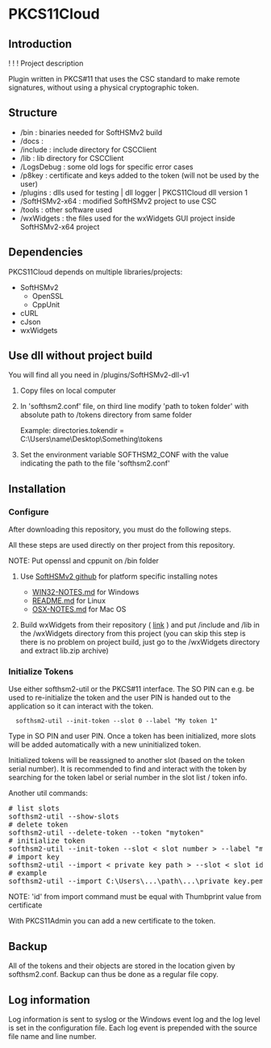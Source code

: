 # PKCS11Cloud

## Introduction

! ! ! Project description

Plugin written in PKCS#11 that uses the CSC standard to make remote signatures, without using a physical cryptographic token.

## Structure

- /bin : binaries needed for SoftHSMv2 build
- /docs :
- /include : include directory for CSCClient
- /lib : lib directory for CSCClient
- /LogsDebug : some old logs for specific error cases
- /p8key : certificate and keys added to the token (will not be used by the user)
- /plugins : dlls used for testing | dll logger | PKCS11Cloud dll version 1
- /SoftHSMv2-x64 : modified SoftHSMv2 project to use CSC
- /tools : other software used
- /wxWidgets : the files used for the wxWidgets GUI project inside SoftHSMv2-x64 project

## Dependencies

PKCS11Cloud depends on multiple libraries/projects:

- SoftHSMv2
  - OpenSSL
  - CppUnit
- cURL
- cJson
- wxWidgets

## Use dll without project build

You will find all you need in /plugins/SoftHSMv2-dll-v1

1. Copy files on local computer

2. In 'softhsm2.conf' file, on third line modify 'path to token folder' with absolute path to /tokens directory from same folder

   Example: directories.tokendir = C:\Users\name\Desktop\Something\tokens

3. Set the environment variable SOFTHSM2_CONF with the value indicating the path to the file 'softhsm2.conf'

## Installation

### Configure

After downloading this repository, you must do the following steps.

All these steps are used directly on ther project from this repository.

NOTE: Put openssl and cppunit on /bin folder

1. Use [SoftHSMv2 github](https://github.com/opendnssec/SoftHSMv2/) for platform specific installing notes

   - [WIN32-NOTES.md](https://github.com/opendnssec/SoftHSMv2/blob/develop/WIN32-NOTES.md) for Windows
   - [README.md](https://github.com/opendnssec/SoftHSMv2/blob/develop/README.md) for Linux
   - [OSX-NOTES.md](https://github.com/opendnssec/SoftHSMv2/blob/develop/OSX-NOTES.md) for Mac OS

2. Build wxWidgets from their repository ( [link](https://github.com/wxWidgets/wxWidgets) ) and put /include and /lib in the /wxWidgets directory from this project (you can skip this step is there is no problem on project build, just go to the /wxWidgets directory and extract lib.zip archive)

### Initialize Tokens

Use either softhsm2-util or the PKCS#11 interface. The SO PIN can e.g. be used
to re-initialize the token and the user PIN is handed out to the application so
it can interact with the token.

      softhsm2-util --init-token --slot 0 --label "My token 1"

Type in SO PIN and user PIN. Once a token has been initialized, more slots will
be added automatically with a new uninitialized token.

Initialized tokens will be reassigned to another slot (based on the token
serial number). It is recommended to find and interact with the token by
searching for the token label or serial number in the slot list / token info.

Another util commands:

<pre>
# list slots
softhsm2-util --show-slots
# delete token
softhsm2-util --delete-token --token "mytoken" 
# initialize token
softhsm2-util --init-token --slot < slot number > --label "mytoken"
# import key
softhsm2-util --import < private key path > --slot < slot id > --label < label > --id < slot id > --pin < pin >
# example
softhsm2-util --import C:\Users\...\path\...\private_key.pem --slot 1270533568 --label "RO" --id 6c23cae1826417517b65f4a19595069159b171d7 --pin 12345
</pre>

NOTE: 'id' from import command must be equal with Thumbprint value from certificate

With PKCS11Admin you can add a new certificate to the token.

## Backup

All of the tokens and their objects are stored in the location given by
softhsm2.conf. Backup can thus be done as a regular file copy.

## Log information

Log information is sent to syslog or the Windows event log and the log
level is set in the configuration file. Each log event is prepended with
the source file name and line number.
